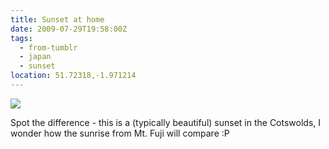 ```yaml
---
title: Sunset at home
date: 2009-07-29T19:58:00Z
tags:
  - from-tumblr
  - japan
  - sunset
location: 51.72318,-1.971214
---
```

![](../img/8925e6c638ee8d97b8a6c1ff284a83845ff38239a5ed07cebf9a115d700e8f98.jpg)

Spot the difference - this is a (typically beautiful) sunset in the Cotswolds, I wonder how the sunrise from Mt. Fuji will compare :P
